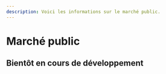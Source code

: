 ```yaml
---
description: Voici les informations sur le marché public.
---
```


# Marché public

## Bientôt en cours de développement

